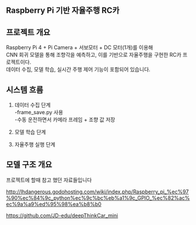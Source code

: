 ## Raspberry Pi 기반 자율주행 RC카 ##

## 프로젝트 개요 ## 

Raspberry Pi 4 + Pi Camera + 서보모터 + DC 모터(1개)를 이용해  
CNN 회귀 모델을 통해 조향각을 예측하고, 이를 기반으로 자율주행을 구현한 RC카 프로젝트이다.  
데이터 수집, 모델 학습, 실시간 주행 제어 기능이 포함되어 있습니다.


## 시스템 흐름 ##

1. 데이터 수집 단계  
-frame_save.py 사용  
-수동 운전하면서 카메라 프레임 + 조향 값 저장  

2. 모델 학습 단계  


3. 자율주행 실행 단계 


## 모델 구조 개요 ##










프로젝트에 할때 참고 했던 자료들입니다 

http://lhdangerous.godohosting.com/wiki/index.php/Raspberry_pi_%ec%97%90%ec%84%9c_python%ec%9c%bc%eb%a1%9c_GPIO_%ec%82%ac%ec%9a%a9%ed%95%98%ea%b8%b0

https://github.com/JD-edu/deepThinkCar_mini






